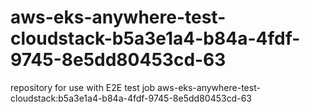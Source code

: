 # aws-eks-anywhere-test-cloudstack-b5a3e1a4-b84a-4fdf-9745-8e5dd80453cd-63
repository for use with E2E test job aws-eks-anywhere-test-cloudstack:b5a3e1a4-b84a-4fdf-9745-8e5dd80453cd-63
